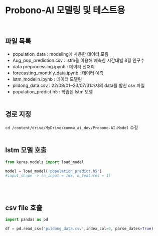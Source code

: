 # Probono-AI 모델링 및 테스트용<br></br>

## 파일 목록
* population_data : modeling에 사용한 데이터 모음
* Aug_pop_prediction.csv : lstm을 이용해 예측한 시간대별 8월 인구수
* data preprocessing.ipynb : 데이터 전처리
* forecasting_monthly_data.ipynb : 데이터 예측
* lstm_modelin.ipynb : 데이터 모델링
* pildong_data.csv : 22/08/01~23/07/31까지의 data를 합친 csv 파일
* population_predict.h5 : 학습된 lstm 모델
  <br></br>

## 경로 지정
`cd /content/drive/MyDrive/comma_ai_dev/Probono-AI-Model` 수정
<br></br>

## lstm 모델 호출
```python
from keras.models import load_model  

model = load_model('population_predict.h5')
#input_shape -> (n_input = 168, n_features = 1)
```
<br></br>

## csv file 호출
```python
import pandas as pd

df = pd.read_csv('pildong_data.csv',index_col=0, parse_dates=True)
```
